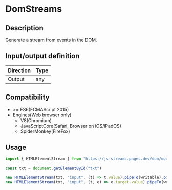 # DomStreams

## Description
Generate a stream from events in the DOM.

## Input/output definition
|Direction|Type|
|-|-|
|Output|any|

## Compatibility
* \>= ES6(ECMAScript 2015)
* Engines(Web browser only)
  * V8(Chromium)
  * JavaScriptCore(Safari, Browser on iOS/iPadOS)
  * SpiderMonkey(FireFox)

## Usage
```ts
import { HTMLElementStream } from "https://js-streams.pages.dev/dom/mod.mjs"

const txt = document.getElementById("txt")

new HTMLElementStream(txt, "input", (t) => t.value).pipeTo(writable).pipeTo(writable)
new HTMLElementStream(txt, "input", (t, e) => e.target.value).pipeTo(writable).pipeTo(writable)
```
